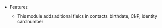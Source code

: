   - Features:
    
      - This module adds aditional fields in contacts: birthdate, CNP,
        identity card number
